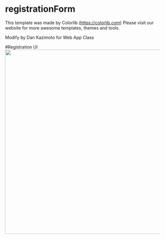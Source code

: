 # registrationForm

This template was made by Colorlib (https://colorlib.com)
Please visit our website for more awesome templates, themes and tools. 

Modify by Dan Kazimoto for Web App Class

#Registration UI
<br>
<img src="https://user-images.githubusercontent.com/73513866/133276519-df6235cc-7515-4ad8-bc06-18634beaa9bc.png" width="600">


